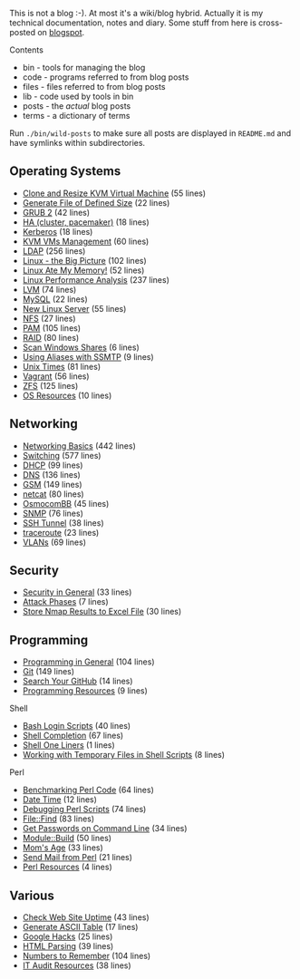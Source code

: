 This is not a blog :-). At most it's a wiki/blog hybrid. Actually it is my
technical documentation, notes and diary. Some stuff from here is cross-posted
on [blogspot](http://jreisinger.blogspot.sk).

Contents
* bin - tools for managing the blog
* code - programs referred to from blog posts
* files - files referred to from blog posts
* lib - code used by tools in bin
* posts - the *actual* blog posts
* terms - a dictionary of terms

Run `./bin/wild-posts` to make sure all posts are displayed in
`README.md` and have symlinks within subdirectories.

Operating Systems
-----------------

* [Clone and Resize KVM Virtual Machine](posts/clone-and-resize-kvm-virtual-machine.md) (55 lines)
* [Generate File of Defined Size](posts/gen_rand_file.md) (22 lines)
* [GRUB 2](posts/grub2.md) (42 lines)
* [HA (cluster, pacemaker)](posts/ha.md) (18 lines)
* [Kerberos](posts/kerberos.md) (18 lines)
* [KVM VMs Management](posts/vm-mngt.md) (60 lines)
* [LDAP](posts/ldap.md) (256 lines)
* [Linux - the Big Picture](posts/linux-big-picture.md) (102 lines)
* [Linux Ate My Memory!](posts/linux-ate-my-memory.md) (52 lines)
* [Linux Performance Analysis](posts/linux-performance-analysis.md) (237 lines)
* [LVM](posts/lvm.md) (74 lines)
* [MySQL](posts/mysql.md) (22 lines)
* [New Linux Server](posts/new-linux-server.md) (55 lines)
* [NFS](posts/nfs.md) (27 lines)
* [PAM](posts/pam.md) (105 lines)
* [RAID](posts/raid.md) (80 lines)
* [Scan Windows Shares](posts/scan_win_shares.md) (6 lines)
* [Using Aliases with SSMTP](posts/ssmtp.md) (9 lines)
* [Unix Times](posts/unix-times.md) (81 lines)
* [Vagrant](posts/vagrant.md) (56 lines)
* [ZFS](posts/zfs.md) (125 lines)
* [OS Resources](posts/os-resources.md) (10 lines)

Networking
----------

* [Networking Basics](posts/net-basics.md) (442 lines)
* [Switching](posts/switching.md) (577 lines)
* [DHCP](posts/dhcp.md) (99 lines)
* [DNS](posts/dns.md) (136 lines)
* [GSM](posts/gsm.md) (149 lines)
* [netcat](posts/netcat.md) (80 lines)
* [OsmocomBB](posts/osmocombb.md) (45 lines)
* [SNMP](posts/snmp.md) (76 lines)
* [SSH Tunnel](posts/ssh-tunnel.md) (38 lines)
* [traceroute](posts/traceroute-explained.md) (23 lines)
* [VLANs](posts/vlans.md) (69 lines)

Security
--------

* [Security in General](posts/general-security.md) (33 lines)
* [Attack Phases](posts/attack-phases.md) (7 lines)
* [Store Nmap Results to Excel File](posts/nmap2excel.md) (30 lines)

Programming
-----------

* [Programming in General](posts/prog-general.md) (104 lines)
* [Git](posts/git.md) (149 lines)
* [Search Your GitHub](posts/search-github.md) (14 lines)
* [Programming Resources](posts/programming-resources.md) (9 lines)

Shell

* [Bash Login Scripts](posts/login-scripts.md) (40 lines)
* [Shell Completion](posts/shell-completion.md) (67 lines)
* [Shell One Liners](posts/shell-one-liners.md) (1 lines)
* [Working with Temporary Files in Shell Scripts](posts/shell-temporary-files.md) (8 lines)

Perl

* [Benchmarking Perl Code](posts/benchmarking-perl-code.md) (64 lines)
* [Date Time](posts/perl-date-time.md) (12 lines)
* [Debugging Perl Scripts](posts/debugging-perl-scripts.md) (74 lines)
* [File::Find](posts/file-find.md) (83 lines)
* [Get Passwords on Command Line](posts/get-passwd.md) (34 lines)
* [Module::Build](posts/module-build.md) (50 lines)
* [Mom's Age](posts/moms-age.md) (33 lines)
* [Send Mail from Perl](posts/send-mail-from-perl.md) (21 lines)
* [Perl Resources](posts/perl-resources.md) (4 lines)

Various
-------

* [Check Web Site Uptime](posts/check-web-app.md) (43 lines)
* [Generate ASCII Table](posts/gen_ascii_table.md) (17 lines)
* [Google Hacks](posts/google-hacks.md) (25 lines)
* [HTML Parsing](posts/html-parsing.md) (39 lines)
* [Numbers to Remember](posts/numbers-to-remember.md) (104 lines)
* [IT Audit Resources](posts/it-audit-resources.md) (38 lines)
